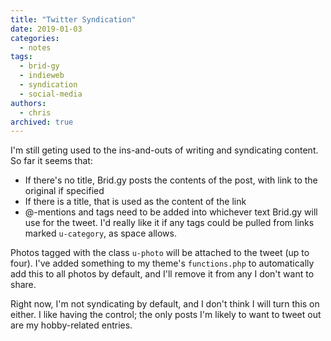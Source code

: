 ```yaml
---
title: "Twitter Syndication"
date: 2019-01-03
categories:
  - notes
tags:
  - brid-gy
  - indieweb
  - syndication
  - social-media
authors:
  - chris
archived: true
---
```


I'm still geting used to the ins-and-outs of writing and syndicating content. So far it seems that:

- If there's no title, Brid.gy posts the contents of the post, with link to the original if specified
- If there is a title, that is used as the content of the link
- @-mentions and tags need to be added into whichever text Brid.gy will use for the tweet. I'd really like it if any tags could be pulled from links marked `u-category`, as space allows.

Photos tagged with the class `u-photo` will be attached to the tweet (up to four). I've added something to my theme's `functions.php` to automatically add this to all photos by default, and I'll remove it from any I don't want to share.

Right now, I'm not syndicating by default, and I don't think I will turn this on either. I like having the control; the only posts I'm likely to want to tweet out are my hobby-related entries.
